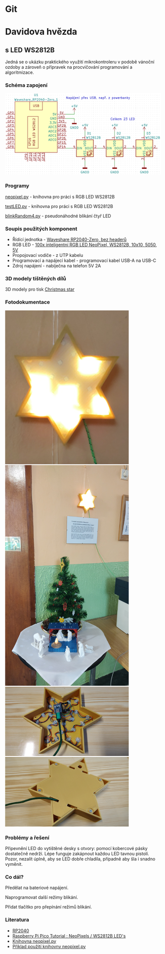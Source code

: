 # Git
<h1>Davidova hvězda</h1>
<h2>s LED WS2812B</h2>
<p>Jedná se o ukázku praktického využití mikrokontroleru v podobě vánoční ozdoby a zároveň o přípravek na procvičování programování a algoritmizace.</p>

<h3>Schéma zapojení</h3>
<img src="img/schema.PNG" alt="Chema zapojeni" width="600">

<h3>Programy</h3>
<p><a href="library/neopixel.py">neopixel.py</a> - knihovna pro práci s RGB LED WS2812B</p>
<p><a href="testLED.py">testLED.py</a> - knihovna pro práci s RGB LED WS2812B</p>
<p><a href="blinkRandom4.py">blinkRandom4.py</a> - pseudonáhodné blikání čtyř LED<p>

<h3>Soupis použitých komponent</h3>
<ul>
  <li>Řídící jednotka - <a href="https://rpishop.cz/waveshare/4445-waveshare-rp2040-zero-pico-like-mcu-deska-zalozena-na-raspberry-pi-mcu-rp2040-mini-verze-bez-osazenych-headeru.html">Waveshare RP2040-Zero, bez headerů</a></li>
  <li>RGB LED - <a href="https://www.laskakit.cz/100x-inteligentni-rgb-led-neopixel--ws2812b--10x10--5050--5v/">100x inteligentní RGB LED NeoPixel, WS2812B, 10x10, 5050, 5V</a></li>
  <li>Propojovací vodiče - z UTP kabelu</li>
  <li>Programovací a napájecí kabel - programovací kabel USB-A na USB-C</li>
  <li>Zdroj napájení - nabíječna na telefon 5V 2A</li>
</ul>

<h3>3D modely tištěných dílů</h3>
<p>3D modely pro tisk <a href="https://www.printables.com/cs/model/339583-christmas-star">Christmas star</a></p>

<h3>Fotodokumentace</h3>
<img src="img/IMG_20221212_104202420_kopie.jpg" alt="Davidova hvězda" width="400">
<img src="img/IMG_20221212_104210208.jpg" alt="Vánoční výzdoba" width="400">
<img src="img/IMG_20230123_161248088.jpg" alt="Vánoční výzdoba" width="400">
<img src="img/IMG_20230124_093709991.jpg" alt="Vánoční výzdoba" width="400">

<h3>Problémy a řešení</h3>
<p>Připevnění LED do vytištěné desky s otvory: pomocí kobercové pásky dostatečně nedrží. Lépe funguje zakápnout každou LED tavnou pistolí. Pozor, nezalít úplně, aby se LED dobře chladila, případně aby šla i snadno vyměnit.</p>

<h3>Co dál?</h3>
<p>Předělat na bateriové napájení.</p>
<p>Naprogramovat další režimy blikání.</p>
<p>Přidat tlačítko pro přepínání režimů blikání.</p>

<h3>Literatura</h3>
<ul>
  <li><a href="https://www.waveshare.com/wiki/RP2040-Zero ">RP2040</a></li>
  <li><a href="https://youtu.be/WpaXMcmwyeU">Raspberry Pi Pico Tutorial : NeoPixels / WS2812B LED's</a></li>
  <li><a href="https://github.com/blaz-r/pi_pico_neopixel/blob/main/neopixel.py">Knihovna neopixel.py</a></li>
  <li><a href="https://github.com/Guitarman9119/Raspberry-Pi-Pico-/blob/main/Neopixel/Example1.py">Příklad použití knihovny neopixel.py</a></li>
</ul>